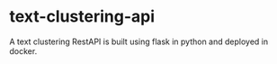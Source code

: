 # text-clustering-api
A text clustering RestAPI is built using flask in python and deployed in docker.
